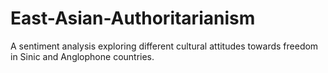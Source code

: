 # East-Asian-Authoritarianism
A sentiment analysis exploring different cultural attitudes towards freedom in Sinic and Anglophone countries. 
